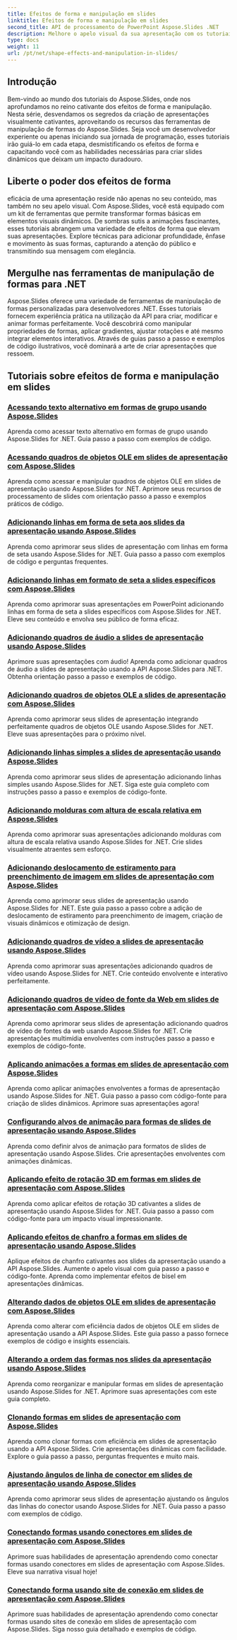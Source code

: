 ```yaml
---
title: Efeitos de forma e manipulação em slides
linktitle: Efeitos de forma e manipulação em slides
second_title: API de processamento de PowerPoint Aspose.Slides .NET
description: Melhore o apelo visual da sua apresentação com os tutoriais do Aspose.Slides sobre efeitos de forma e manipulação. Aprenda como criar slides impressionantes usando efeitos de forma, animações e muito mais.
type: docs
weight: 11
url: /pt/net/shape-effects-and-manipulation-in-slides/
---
```


## Introdução

Bem-vindo ao mundo dos tutoriais do Aspose.Slides, onde nos aprofundamos no reino cativante dos efeitos de forma e manipulação. Nesta série, desvendamos os segredos da criação de apresentações visualmente cativantes, aproveitando os recursos das ferramentas de manipulação de formas do Aspose.Slides. Seja você um desenvolvedor experiente ou apenas iniciando sua jornada de programação, esses tutoriais irão guiá-lo em cada etapa, desmistificando os efeitos de forma e capacitando você com as habilidades necessárias para criar slides dinâmicos que deixam um impacto duradouro.

## Liberte o poder dos efeitos de forma

eficácia de uma apresentação reside não apenas no seu conteúdo, mas também no seu apelo visual. Com Aspose.Slides, você está equipado com um kit de ferramentas que permite transformar formas básicas em elementos visuais dinâmicos. De sombras sutis a animações fascinantes, esses tutoriais abrangem uma variedade de efeitos de forma que elevam suas apresentações. Explore técnicas para adicionar profundidade, ênfase e movimento às suas formas, capturando a atenção do público e transmitindo sua mensagem com elegância.

## Mergulhe nas ferramentas de manipulação de formas para .NET

Aspose.Slides oferece uma variedade de ferramentas de manipulação de formas personalizadas para desenvolvedores .NET. Esses tutoriais fornecem experiência prática na utilização da API para criar, modificar e animar formas perfeitamente. Você descobrirá como manipular propriedades de formas, aplicar gradientes, ajustar rotações e até mesmo integrar elementos interativos. Através de guias passo a passo e exemplos de código ilustrativos, você dominará a arte de criar apresentações que ressoem.

## Tutoriais sobre efeitos de forma e manipulação em slides
### [Acessando texto alternativo em formas de grupo usando Aspose.Slides](./accessing-alt-text-group-shapes/)
Aprenda como acessar texto alternativo em formas de grupo usando Aspose.Slides for .NET. Guia passo a passo com exemplos de código.
### [Acessando quadros de objetos OLE em slides de apresentação com Aspose.Slides](./accessing-ole-object-frames/)
Aprenda como acessar e manipular quadros de objetos OLE em slides de apresentação usando Aspose.Slides for .NET. Aprimore seus recursos de processamento de slides com orientação passo a passo e exemplos práticos de código.
### [Adicionando linhas em forma de seta aos slides da apresentação usando Aspose.Slides](./adding-arrow-shaped-lines/)
Aprenda como aprimorar seus slides de apresentação com linhas em forma de seta usando Aspose.Slides for .NET. Guia passo a passo com exemplos de código e perguntas frequentes.
### [Adicionando linhas em formato de seta a slides específicos com Aspose.Slides](./adding-arrow-lines-to-specific-slides/)
Aprenda como aprimorar suas apresentações em PowerPoint adicionando linhas em forma de seta a slides específicos com Aspose.Slides for .NET. Eleve seu conteúdo e envolva seu público de forma eficaz.
### [Adicionando quadros de áudio a slides de apresentação usando Aspose.Slides](./adding-audio-frames/)
Aprimore suas apresentações com áudio! Aprenda como adicionar quadros de áudio a slides de apresentação usando a API Aspose.Slides para .NET. Obtenha orientação passo a passo e exemplos de código.
### [Adicionando quadros de objetos OLE a slides de apresentação com Aspose.Slides](./adding-ole-object-frames/)
Aprenda como aprimorar seus slides de apresentação integrando perfeitamente quadros de objetos OLE usando Aspose.Slides for .NET. Eleve suas apresentações para o próximo nível.
### [Adicionando linhas simples a slides de apresentação usando Aspose.Slides](./adding-plain-lines/)
Aprenda como aprimorar seus slides de apresentação adicionando linhas simples usando Aspose.Slides for .NET. Siga este guia completo com instruções passo a passo e exemplos de código-fonte.
### [Adicionando molduras com altura de escala relativa em Aspose.Slides](./adding-picture-frames-relative-scale/)
Aprenda como aprimorar suas apresentações adicionando molduras com altura de escala relativa usando Aspose.Slides for .NET. Crie slides visualmente atraentes sem esforço.
### [Adicionando deslocamento de estiramento para preenchimento de imagem em slides de apresentação com Aspose.Slides](./adding-stretch-offset-image-fill/)
Aprenda como aprimorar seus slides de apresentação usando Aspose.Slides for .NET. Este guia passo a passo cobre a adição de deslocamento de estiramento para preenchimento de imagem, criação de visuais dinâmicos e otimização de design.
### [Adicionando quadros de vídeo a slides de apresentação usando Aspose.Slides](./adding-video-frames/)
Aprenda como aprimorar suas apresentações adicionando quadros de vídeo usando Aspose.Slides for .NET. Crie conteúdo envolvente e interativo perfeitamente.
### [Adicionando quadros de vídeo de fonte da Web em slides de apresentação com Aspose.Slides](./adding-video-frames-from-web-source/)
Aprenda como aprimorar seus slides de apresentação adicionando quadros de vídeo de fontes da web usando Aspose.Slides for .NET. Crie apresentações multimídia envolventes com instruções passo a passo e exemplos de código-fonte.
### [Aplicando animações a formas em slides de apresentação com Aspose.Slides](./applying-animations-to-shapes/)
Aprenda como aplicar animações envolventes a formas de apresentação usando Aspose.Slides for .NET. Guia passo a passo com código-fonte para criação de slides dinâmicos. Aprimore suas apresentações agora!
### [Configurando alvos de animação para formas de slides de apresentação usando Aspose.Slides](./setting-animation-targets-shapes/)
Aprenda como definir alvos de animação para formatos de slides de apresentação usando Aspose.Slides. Crie apresentações envolventes com animações dinâmicas.
### [Aplicando efeito de rotação 3D em formas em slides de apresentação com Aspose.Slides](./applying-3d-rotation-effect-shapes/)
Aprenda como aplicar efeitos de rotação 3D cativantes a slides de apresentação usando Aspose.Slides for .NET. Guia passo a passo com código-fonte para um impacto visual impressionante.
### [Aplicando efeitos de chanfro a formas em slides de apresentação usando Aspose.Slides](./applying-bevel-effects-shapes/)
Aplique efeitos de chanfro cativantes aos slides da apresentação usando a API Aspose.Slides. Aumente o apelo visual com guia passo a passo e código-fonte. Aprenda como implementar efeitos de bisel em apresentações dinâmicas.
### [Alterando dados de objetos OLE em slides de apresentação com Aspose.Slides](./changing-ole-object-data/)
Aprenda como alterar com eficiência dados de objetos OLE em slides de apresentação usando a API Aspose.Slides. Este guia passo a passo fornece exemplos de código e insights essenciais.
### [Alterando a ordem das formas nos slides da apresentação usando Aspose.Slides](./changing-order-shapes/)
Aprenda como reorganizar e manipular formas em slides de apresentação usando Aspose.Slides for .NET. Aprimore suas apresentações com este guia completo.
### [Clonando formas em slides de apresentação com Aspose.Slides](./cloning-shapes/)
Aprenda como clonar formas com eficiência em slides de apresentação usando a API Aspose.Slides. Crie apresentações dinâmicas com facilidade. Explore o guia passo a passo, perguntas frequentes e muito mais.
### [Ajustando ângulos de linha de conector em slides de apresentação usando Aspose.Slides](./adjusting-connector-line-angles/)
Aprenda como aprimorar seus slides de apresentação ajustando os ângulos das linhas do conector usando Aspose.Slides for .NET. Guia passo a passo com exemplos de código.
### [Conectando formas usando conectores em slides de apresentação com Aspose.Slides](./connecting-shapes-using-connectors/)
Aprimore suas habilidades de apresentação aprendendo como conectar formas usando conectores em slides de apresentação com Aspose.Slides. Eleve sua narrativa visual hoje!
### [Conectando forma usando site de conexão em slides de apresentação com Aspose.Slides](./connecting-shape-using-connection-site/)
Aprimore suas habilidades de apresentação aprendendo como conectar formas usando sites de conexão em slides de apresentação com Aspose.Slides. Siga nosso guia detalhado e exemplos de código.